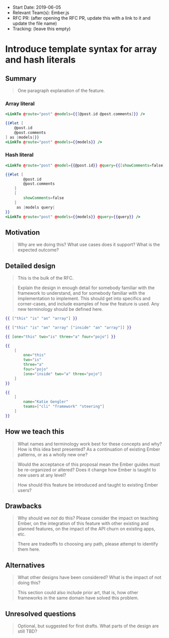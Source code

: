- Start Date: 2019-06-05
- Relevant Team(s): Ember.js
- RFC PR: (after opening the RFC PR, update this with a link to it and update the file name)
- Tracking: (leave this empty)

# Introduce template syntax for array and hash literals

## Summary

> One paragraph explanation of the feature.

### Array literal

```handlebars
<LinkTo @route="post" @models={{[@post.id @post.comments]}} />
```

```handlebars
{{#let [
    @post.id
    @post.comments
] as |models|}}
<LinkTo @route="post" @models={{models}} />
```

### Hash literal

```handlebars
<LinkTo @route="post" @model={{@post.id}} @query={{[showComments=false]}} />
```

```handlebars
{{#let [
        @post.id
        @post.comments
    ]
    [
        showComments=false
    ]
     as |models query|
}}
<LinkTo @route="post" @models={{models}} @query={{query}} />
```

## Motivation

> Why are we doing this? What use cases does it support? What is the expected
outcome?

## Detailed design

> This is the bulk of the RFC.

> Explain the design in enough detail for somebody
familiar with the framework to understand, and for somebody familiar with the
implementation to implement. This should get into specifics and corner-cases,
and include examples of how the feature is used. Any new terminology should be
defined here.

```handlebars
{{ ["this" "is" "an" "array"] }}
```

```handlebars
{{ ["this" "is" "an" "array" ["inside" "an" "array"]] }}
```

```handlebars
{{ [one="this" two="is" three="a" four="pojo"] }}
```

```handlebars
{{
    [
        one="this"
        two="is"
        three="a"
        four="pojo" 
        [one="inside" two="a" three="pojo"] 
    ] 
}}
```

```handlebars
{{
    [
        name="Katie Gengler"
        teams=["cli" "framework" "steering"]
    ]
}}
```

## How we teach this

> What names and terminology work best for these concepts and why? How is this
idea best presented? As a continuation of existing Ember patterns, or as a
wholly new one?

> Would the acceptance of this proposal mean the Ember guides must be
re-organized or altered? Does it change how Ember is taught to new users
at any level?

> How should this feature be introduced and taught to existing Ember
users?

## Drawbacks

> Why should we *not* do this? Please consider the impact on teaching Ember,
on the integration of this feature with other existing and planned features,
on the impact of the API churn on existing apps, etc.

> There are tradeoffs to choosing any path, please attempt to identify them here.

## Alternatives

> What other designs have been considered? What is the impact of not doing this?

> This section could also include prior art, that is, how other frameworks in the same domain have solved this problem.

## Unresolved questions

> Optional, but suggested for first drafts. What parts of the design are still
TBD?
